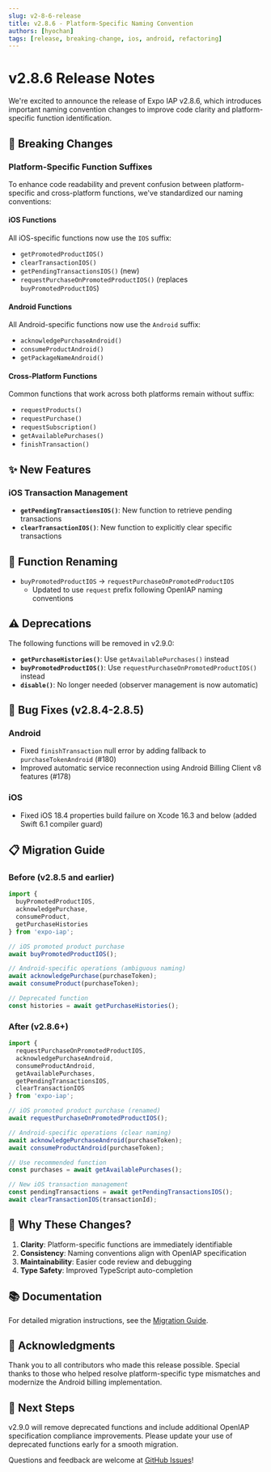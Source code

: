 ```yaml
---
slug: v2-8-6-release
title: v2.8.6 - Platform-Specific Naming Convention
authors: [hyochan]
tags: [release, breaking-change, ios, android, refactoring]
---
```


# v2.8.6 Release Notes

We're excited to announce the release of Expo IAP v2.8.6, which introduces important naming convention changes to improve code clarity and platform-specific function identification.

## 🚨 Breaking Changes

### Platform-Specific Function Suffixes

To enhance code readability and prevent confusion between platform-specific and cross-platform functions, we've standardized our naming conventions:

#### iOS Functions
All iOS-specific functions now use the `IOS` suffix:
- `getPromotedProductIOS()`
- `clearTransactionIOS()` 
- `getPendingTransactionsIOS()` (new)
- `requestPurchaseOnPromotedProductIOS()` (replaces `buyPromotedProductIOS`)

#### Android Functions  
All Android-specific functions now use the `Android` suffix:
- `acknowledgePurchaseAndroid()`
- `consumeProductAndroid()`
- `getPackageNameAndroid()`

#### Cross-Platform Functions
Common functions that work across both platforms remain without suffix:
- `requestProducts()`
- `requestPurchase()`
- `requestSubscription()`
- `getAvailablePurchases()`
- `finishTransaction()`

## ✨ New Features

### iOS Transaction Management
- **`getPendingTransactionsIOS()`**: New function to retrieve pending transactions
- **`clearTransactionIOS()`**: New function to explicitly clear specific transactions

## 🔄 Function Renaming

- `buyPromotedProductIOS` → `requestPurchaseOnPromotedProductIOS`
  - Updated to use `request` prefix following OpenIAP naming conventions

## ⚠️ Deprecations

The following functions will be removed in v2.9.0:

- **`getPurchaseHistories()`**: Use `getAvailablePurchases()` instead
- **`buyPromotedProductIOS()`**: Use `requestPurchaseOnPromotedProductIOS()` instead
- **`disable()`**: No longer needed (observer management is now automatic)

## 🐛 Bug Fixes (v2.8.4-2.8.5)

### Android
- Fixed `finishTransaction` null error by adding fallback to `purchaseTokenAndroid` (#180)
- Improved automatic service reconnection using Android Billing Client v8 features (#178)

### iOS
- Fixed iOS 18.4 properties build failure on Xcode 16.3 and below (added Swift 6.1 compiler guard)

## 📋 Migration Guide

### Before (v2.8.5 and earlier)
```typescript
import { 
  buyPromotedProductIOS,
  acknowledgePurchase,
  consumeProduct,
  getPurchaseHistories
} from 'expo-iap';

// iOS promoted product purchase
await buyPromotedProductIOS();

// Android-specific operations (ambiguous naming)
await acknowledgePurchase(purchaseToken);
await consumeProduct(purchaseToken);

// Deprecated function
const histories = await getPurchaseHistories();
```

### After (v2.8.6+)
```typescript
import { 
  requestPurchaseOnPromotedProductIOS,
  acknowledgePurchaseAndroid,
  consumeProductAndroid,
  getAvailablePurchases,
  getPendingTransactionsIOS,
  clearTransactionIOS
} from 'expo-iap';

// iOS promoted product purchase (renamed)
await requestPurchaseOnPromotedProductIOS();

// Android-specific operations (clear naming)
await acknowledgePurchaseAndroid(purchaseToken);
await consumeProductAndroid(purchaseToken);

// Use recommended function
const purchases = await getAvailablePurchases();

// New iOS transaction management
const pendingTransactions = await getPendingTransactionsIOS();
await clearTransactionIOS(transactionId);
```

## 🎯 Why These Changes?

1. **Clarity**: Platform-specific functions are immediately identifiable
2. **Consistency**: Naming conventions align with OpenIAP specification
3. **Maintainability**: Easier code review and debugging
4. **Type Safety**: Improved TypeScript auto-completion

## 📚 Documentation

For detailed migration instructions, see the [Migration Guide](/docs/guides/migration-2.8.6).

## 🙏 Acknowledgments

Thank you to all contributors who made this release possible. Special thanks to those who helped resolve platform-specific type mismatches and modernize the Android billing implementation.

## 📝 Next Steps

v2.9.0 will remove deprecated functions and include additional OpenIAP specification compliance improvements. Please update your use of deprecated functions early for a smooth migration.

Questions and feedback are welcome at [GitHub Issues](https://github.com/hyochan/expo-iap/issues)!